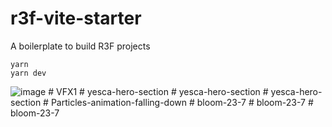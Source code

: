 # r3f-vite-starter
A boilerplate to build R3F projects

```
yarn
yarn dev
```


![image](https://user-images.githubusercontent.com/6551176/221732091-23ee52cb-4150-42fa-b998-43628d7a6b0d.png)
#   V F X 1  
 #   y e s c a - h e r o - s e c t i o n  
 #   y e s c a - h e r o - s e c t i o n  
 #   y e s c a - h e r o - s e c t i o n  
 #   P a r t i c l e s - a n i m a t i o n - f a l l i n g - d o w n  
 #   b l o o m - 2 3 - 7  
 #   b l o o m - 2 3 - 7  
 #   b l o o m - 2 3 - 7  
 